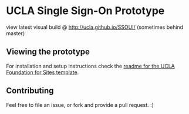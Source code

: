 # UCLA Single Sign-On Prototype

view latest visual build @ http://ucla.github.io/SSOUI/ (sometimes behind master)

## Viewing the prototype

For installation and setup instructions check the [readme for the UCLA Foundation for Sites template](https://github.com/ucla/foundation-zurb-template/blob/master/readme.md).

## Contributing

Feel free to file an issue, or fork and provide a pull request. :)
